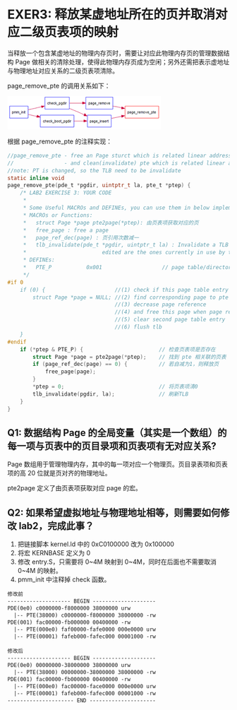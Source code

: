 # EXER3: 释放某虚地址所在的页并取消对应二级页表项的映射

当释放一个包含某虚地址的物理内存页时，需要让对应此物理内存页的管理数据结构 Page 做相关的清除处理，使得此物理内存页成为空闲；另外还需把表示虚地址与物理地址对应关系的二级页表项清除。

page_remove_pte 的调用关系如下：

![page_remove_pte](page_remove_pte.png)

根据 page_remove_pte 的注释实现：

```C
//page_remove_pte - free an Page sturct which is related linear address la
//                - and clean(invalidate) pte which is related linear address la
//note: PT is changed, so the TLB need to be invalidate
static inline void
page_remove_pte(pde_t *pgdir, uintptr_t la, pte_t *ptep) {
    /* LAB2 EXERCISE 3: YOUR CODE
     *
     * Some Useful MACROs and DEFINEs, you can use them in below implementation.
     * MACROs or Functions:
     *   struct Page *page pte2page(*ptep): 由页表项获取对应的页
     *   free_page : free a page
     *   page_ref_dec(page) : 页引用次数减一
     *   tlb_invalidate(pde_t *pgdir, uintptr_t la) : Invalidate a TLB entry, but only if the page tables being
     *                        edited are the ones currently in use by the processor.
     * DEFINEs:
     *   PTE_P           0x001                   // page table/directory entry flags bit : Present
     */
#if 0
    if (0) {                      //(1) check if this page table entry is present
        struct Page *page = NULL; //(2) find corresponding page to pte
                                  //(3) decrease page reference
                                  //(4) and free this page when page reference reachs 0
                                  //(5) clear second page table entry
                                  //(6) flush tlb
    }
#endif
    if (*ptep & PTE_P) {                        // 检查页表项是否存在
        struct Page *page = pte2page(*ptep);    // 找到 pte 相关联的页表
        if (page_ref_dec(page) == 0) {          // 若自减为1，则释放页
            free_page(page);
        }
        *ptep = 0;                              // 将页表项清0
        tlb_invalidate(pgdir, la);              // 刷新TLB
    }
}
```

## Q1: 数据结构 Page 的全局变量（其实是一个数组）的每一项与页表中的页目录项和页表项有无对应关系?

Page 数组用于管理物理内存，其中的每一项对应一个物理页。页目录表项和页表项的高 20 位就是页对齐的物理地址。

pte2page 定义了由页表项获取对应 page 的宏。

## Q2: 如果希望虚拟地址与物理地址相等，则需要如何修改 lab2，完成此事？

1. 把链接脚本 kernel.ld 中的 0xC0100000 改为 0x100000
2. 将宏 KERNBASE 定义为 0
3. 修改 entry.S，只需要将 0~4M 映射到 0~4M，同时在后面也不需要取消 0~4M 的映射。
4. pmm_init 中注释掉 check 函数。

```
修改前
-------------------- BEGIN --------------------
PDE(0e0) c0000000-f8000000 38000000 urw
  |-- PTE(38000) c0000000-f8000000 38000000 -rw
PDE(001) fac00000-fb000000 00400000 -rw
  |-- PTE(000e0) faf00000-fafe0000 000e0000 urw
  |-- PTE(00001) fafeb000-fafec000 00001000 -rw

修改后
-------------------- BEGIN --------------------
PDE(0e0) 00000000-38000000 38000000 urw
  |-- PTE(38000) 00000000-38000000 38000000 -rw
PDE(001) fac00000-fb000000 00400000 -rw
  |-- PTE(000e0) fac00000-face0000 000e0000 urw
  |-- PTE(00001) fafeb000-fafec000 00001000 -rw
--------------------- END ---------------------
```
